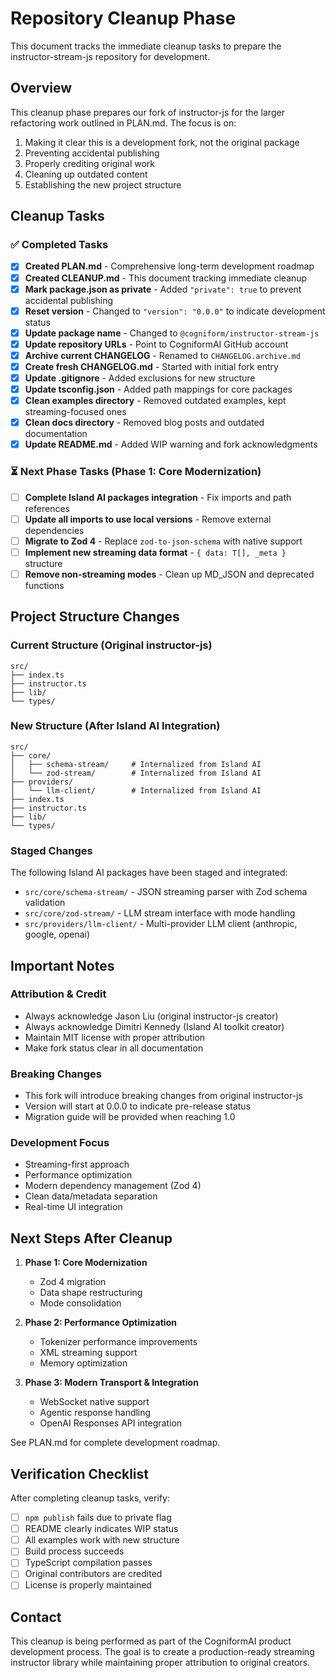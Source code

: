 # Repository Cleanup Phase

This document tracks the immediate cleanup tasks to prepare the instructor-stream-js repository for development.

## Overview

This cleanup phase prepares our fork of instructor-js for the larger refactoring work outlined in PLAN.md. The focus is on:

1. Making it clear this is a development fork, not the original package
2. Preventing accidental publishing
3. Properly crediting original work
4. Cleaning up outdated content
5. Establishing the new project structure

## Cleanup Tasks

### ✅ Completed Tasks

- [x] **Created PLAN.md** - Comprehensive long-term development roadmap
- [x] **Created CLEANUP.md** - This document tracking immediate cleanup
- [x] **Mark package.json as private** - Added `"private": true` to prevent accidental publishing
- [x] **Reset version** - Changed to `"version": "0.0.0"` to indicate development status
- [x] **Update package name** - Changed to `@cogniform/instructor-stream-js`
- [x] **Update repository URLs** - Point to CogniformAI GitHub account
- [x] **Archive current CHANGELOG** - Renamed to `CHANGELOG.archive.md`
- [x] **Create fresh CHANGELOG.md** - Started with initial fork entry
- [x] **Update .gitignore** - Added exclusions for new structure
- [x] **Update tsconfig.json** - Added path mappings for core packages
- [x] **Clean examples directory** - Removed outdated examples, kept streaming-focused ones
- [x] **Clean docs directory** - Removed blog posts and outdated documentation
- [x] **Update README.md** - Added WIP warning and fork acknowledgments

### ⏳ Next Phase Tasks (Phase 1: Core Modernization)

- [ ] **Complete Island AI packages integration** - Fix imports and path references
- [ ] **Update all imports to use local versions** - Remove external dependencies
- [ ] **Migrate to Zod 4** - Replace `zod-to-json-schema` with native support
- [ ] **Implement new streaming data format** - `{ data: T[], _meta }` structure
- [ ] **Remove non-streaming modes** - Clean up MD_JSON and deprecated functions

## Project Structure Changes

### Current Structure (Original instructor-js)

```
src/
├── index.ts
├── instructor.ts
├── lib/
└── types/
```

### New Structure (After Island AI Integration)

```
src/
├── core/
│   ├── schema-stream/     # Internalized from Island AI
│   └── zod-stream/        # Internalized from Island AI
├── providers/
│   └── llm-client/        # Internalized from Island AI
├── index.ts
├── instructor.ts
├── lib/
└── types/
```

### Staged Changes

The following Island AI packages have been staged and integrated:

- `src/core/schema-stream/` - JSON streaming parser with Zod schema validation
- `src/core/zod-stream/` - LLM stream interface with mode handling
- `src/providers/llm-client/` - Multi-provider LLM client (anthropic, google, openai)

## Important Notes

### Attribution & Credit

- Always acknowledge Jason Liu (original instructor-js creator)
- Always acknowledge Dimitri Kennedy (Island AI toolkit creator)
- Maintain MIT license with proper attribution
- Make fork status clear in all documentation

### Breaking Changes

- This fork will introduce breaking changes from original instructor-js
- Version will start at 0.0.0 to indicate pre-release status
- Migration guide will be provided when reaching 1.0

### Development Focus

- Streaming-first approach
- Performance optimization
- Modern dependency management (Zod 4)
- Clean data/metadata separation
- Real-time UI integration

## Next Steps After Cleanup

1. **Phase 1: Core Modernization**

   - Zod 4 migration
   - Data shape restructuring
   - Mode consolidation

2. **Phase 2: Performance Optimization**

   - Tokenizer performance improvements
   - XML streaming support
   - Memory optimization

3. **Phase 3: Modern Transport & Integration**
   - WebSocket native support
   - Agentic response handling
   - OpenAI Responses API integration

See PLAN.md for complete development roadmap.

## Verification Checklist

After completing cleanup tasks, verify:

- [ ] `npm publish` fails due to private flag
- [ ] README clearly indicates WIP status
- [ ] All examples work with new structure
- [ ] Build process succeeds
- [ ] TypeScript compilation passes
- [ ] Original contributors are credited
- [ ] License is properly maintained

## Contact

This cleanup is being performed as part of the CogniformAI product development process. The goal is to create a production-ready streaming instructor library while maintaining proper attribution to original creators.
